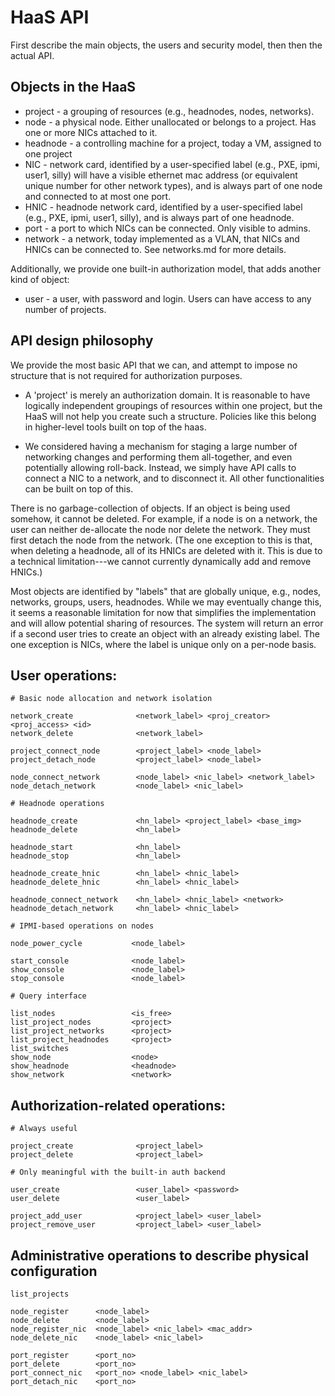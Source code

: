 # HaaS API

First describe the main objects, the users and security model, then
then the actual API.

## Objects in the HaaS

* project - a grouping of resources (e.g., headnodes, nodes, networks).
* node - a physical node.  Either unallocated or belongs to a project.  Has
  one or more NICs attached to it.
* headnode - a controlling machine for a project, today a VM, assigned to one
  project
* NIC - network card, identified by a user-specified label (e.g., PXE, ipmi,
  user1, silly) will have a visible ethernet mac address (or equivalent unique
  number for other network types), and is always part of one node and
  connected to at most one port.
* HNIC - headnode network card, identified by a user-specified label (e.g.,
  PXE, ipmi, user1, silly), and is always part of one headnode.
* port - a port to which NICs can be connected.  Only visible to admins.
* network - a network, today implemented as a VLAN, that NICs and HNICs can be
  connected to.  See networks.md for more details.

Additionally, we provide one built-in authorization model, that adds another kind of object:

* user - a user, with password and login.  Users can have access to any number
  of projects.

## API design philosophy

We provide the most basic API that we can, and attempt to impose no structure
that is not required for authorization purposes.

- A 'project' is merely an authorization domain.  It is reasonable to have
  logically independent groupings of resources within one project, but the
  HaaS will not help you create such a structure.  Policies like this belong
  in higher-level tools built on top of the haas.

- We considered having a mechanism for staging a large number of networking
  changes and performing them all-together, and even potentially allowing
  roll-back.  Instead, we simply have API calls to connect a NIC to a network,
  and to disconnect it.  All other functionalities can be built on top of
  this.

There is no garbage-collection of objects.  If an object is being used
somehow, it cannot be deleted.  For example, if a node is on a network, the
user can neither de-allocate the node nor delete the network.  They must first
detach the node from the network.  (The one exception to this is that, when
deleting a headnode, all of its HNICs are deleted with it.  This is due to a
technical limitation---we cannot currently dynamically add and remove HNICs.)

Most objects are identified by "labels" that are globally unique, e.g., nodes,
networks, groups, users, headnodes.  While we may eventually change this, it
seems a reasonable limitation for now that simplifies the implementation and
will allow potential sharing of resources. The system will return an error if
a second user tries to create an object with an already existing label. The
one exception is NICs, where the label is unique only on a per-node basis.


## User operations:

    # Basic node allocation and network isolation

    network_create              <network_label> <proj_creator> <proj_access> <id>
    network_delete              <network_label>

    project_connect_node        <project_label> <node_label>
    project_detach_node         <project_label> <node_label>

    node_connect_network        <node_label> <nic_label> <network_label>
    node_detach_network         <node_label> <nic_label>

    # Headnode operations

    headnode_create             <hn_label> <project_label> <base_img>
    headnode_delete             <hn_label>

    headnode_start              <hn_label>
    headnode_stop               <hn_label>

    headnode_create_hnic        <hn_label> <hnic_label>
    headnode_delete_hnic        <hn_label> <hnic_label>

    headnode_connect_network    <hn_label> <hnic_label> <network>
    headnode_detach_network     <hn_label> <hnic_label>

    # IPMI-based operations on nodes

    node_power_cycle           <node_label>

    start_console              <node_label>
    show_console               <node_label>
    stop_console               <node_label>

    # Query interface

    list_nodes                 <is_free>
    list_project_nodes         <project>
    list_project_networks      <project>
    list_project_headnodes     <project>
    list_switches
    show_node                  <node>
    show_headnode              <headnode>
    show_network               <network>


## Authorization-related operations:

    # Always useful

    project_create              <project_label>
    project_delete              <project_label>

    # Only meaningful with the built-in auth backend

    user_create                 <user_label> <password>
    user_delete                 <user_label>

    project_add_user            <project_label> <user_label>
    project_remove_user         <project_label> <user_label>

## Administrative operations to describe physical configuration

    list_projects

    node_register      <node_label>
    node_delete        <node_label>
    node_register_nic  <node_label> <nic_label> <mac_addr>
    node_delete_nic    <node_label> <nic_label>

    port_register      <port_no>
    port_delete        <port_no>
    port_connect_nic   <port_no> <node_label> <nic_label>
    port_detach_nic    <port_no>

